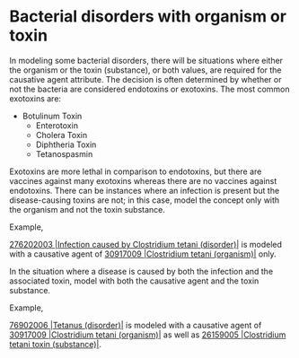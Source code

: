 # Bacterial disorders with organism or toxin

In modeling some bacterial disorders, there will be situations where either the organism or the toxin (substance), or both values, are required for the causative agent attribute. The decision is often determined by whether or not the bacteria are considered endotoxins or exotoxins. The most common exotoxins are:

* Botulinum Toxin
    * Enterotoxin
    * Cholera Toxin
    * Diphtheria Toxin
    * Tetanospasmin

Exotoxins are more lethal in comparison to endotoxins, but there are vaccines against many exotoxins whereas there are no vaccines against endotoxins. There can be instances where an infection is present but the disease-causing toxins are not; in this case, model the concept only with the organism and not the toxin substance.

Example,

[276202003 |Infection caused by Clostridium tetani (disorder)|](http://snomed.info/id/276202003) is modeled with a causative agent of  [30917009 |Clostridium tetani (organism)|](http://snomed.info/id/30917009) only.

In the situation where a disease is caused by both the infection and the associated toxin, model with both the causative agent and the toxin substance.

Example,

[76902006 |Tetanus (disorder)|](http://snomed.info/id/76902006) is modeled with a causative agent of  [30917009 |Clostridium tetani (organism)|](http://snomed.info/id/30917009) as well as  [26159005 |Clostridium tetani toxin (substance)|](http://snomed.info/id/26159005).
